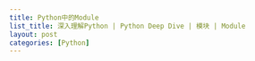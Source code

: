 ```yaml
---
title: Python中的Module
list_title: 深入理解Python | Python Deep Dive | 模块 | Module
layout: post
categories: [Python]
---
```



